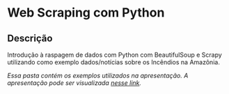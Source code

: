 # Web Scraping com Python
## Descrição
Introdução à raspagem de dados com Python com BeautifulSoup e Scrapy utilizando como exemplo dados/notícias sobre os Incêndios na Amazônia. 

*Essa pasta contém os exemplos utilizados na apresentação.*
*A apresentação pode ser visualizada [nesse link](https://speakerdeck.com/anacls/web-scraping-com-python).*
